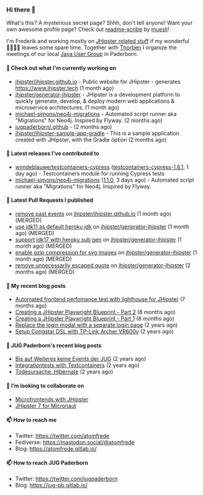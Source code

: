 ### Hi there 👋

What's this? A mysterious secret page? Shhh, don't tell anyone!
Want your own awesome profile page? Check out [readme-scribe](https://github.com/muesli/readme-scribe) by [muesli](https://github.com/muesli)!

I'm Frederik and working mostly on [JHipster related stuff](https://github.com/jhipster/) if my wonderful 👨‍👩‍👧‍👦 leaves some spare time.
Together with [Thorben](https://github.com/thjanssen) I organize the meetings of our local [Java User Group](https://github.com/jugpaderborn) in Paderborn.

#### 👷 Check out what I'm currently working on

- [jhipster/jhipster.github.io](https://github.com/jhipster/jhipster.github.io) - Public website for JHipster - generates https://www.jhipster.tech (1 month ago)
- [jhipster/generator-jhipster](https://github.com/jhipster/generator-jhipster) - JHipster is a development platform to quickly generate, develop, &amp; deploy modern web applications &amp; microservice architectures. (1 month ago)
- [michael-simons/neo4j-migrations](https://github.com/michael-simons/neo4j-migrations) - Automated script runner aka &#34;Migrations&#34; for Neo4j. Inspired by Flyway. (2 months ago)
- [jugpaderborn/.github](https://github.com/jugpaderborn/.github) -  (2 months ago)
- [jhipster/jhipster-sample-app-gradle](https://github.com/jhipster/jhipster-sample-app-gradle) - This is a sample application created with JHipster, with the Gradle option (2 months ago)

#### 🔭 Latest releases I've contributed to

- [wimdeblauwe/testcontainers-cypress](https://github.com/wimdeblauwe/testcontainers-cypress) ([testcontainers-cypress-1.6.1](https://github.com/wimdeblauwe/testcontainers-cypress/releases/tag/testcontainers-cypress-1.6.1), 1 day ago) - Testcontainers module for running Cypress tests
- [michael-simons/neo4j-migrations](https://github.com/michael-simons/neo4j-migrations) ([1.1.0](https://github.com/michael-simons/neo4j-migrations/releases/tag/1.1.0), 3 days ago) - Automated script runner aka &#34;Migrations&#34; for Neo4j. Inspired by Flyway.

#### 🔨 Latest Pull Requests I published

- [remove past events](https://github.com/jhipster/jhipster.github.io/pull/1172) on [jhipster/jhipster.github.io](https://github.com/jhipster/jhipster.github.io) (1 month ago) (MERGED)
- [use jdk11 as default heroku jdk](https://github.com/jhipster/generator-jhipster/pull/16625) on [jhipster/generator-jhipster](https://github.com/jhipster/generator-jhipster) (1 month ago) (MERGED)
- [support jdk17 with heroku sub gen](https://github.com/jhipster/generator-jhipster/pull/16624) on [jhipster/generator-jhipster](https://github.com/jhipster/generator-jhipster) (1 month ago) (MERGED)
- [enable gzip compression for svg images](https://github.com/jhipster/generator-jhipster/pull/16588) on [jhipster/generator-jhipster](https://github.com/jhipster/generator-jhipster) (1 month ago) (MERGED)
- [remove unnecessarily escaped quote](https://github.com/jhipster/generator-jhipster/pull/16365) on [jhipster/generator-jhipster](https://github.com/jhipster/generator-jhipster) (2 months ago) (MERGED)

#### 📜 My recent blog posts

- [Automated frontend perfomance test with lighthouse for JHipster](https://atomfrede.gitlab.io/2021/04/automated-frontend-perfomance-test-with-lighthouse-for-jhipster/) (7 months ago)
- [Creating a JHipster Playwright Blueprint - Part 2](https://atomfrede.gitlab.io/2021/03/creating-a-jhipster-playwright-blueprint-part-2/) (8 months ago)
- [Creating a JHipster Playwright Blueprint - Part 1](https://atomfrede.gitlab.io/2021/03/creating-a-jhipster-playwright-blueprint-part-1/) (8 months ago)
- [Replace the login modal with a separate login page](https://atomfrede.gitlab.io/2019/11/replace-the-login-modal-with-a-separate-login-page/) (2 years ago)
- [Setup Congstar DSL with TP-Link Archer VR600v](https://atomfrede.gitlab.io/2019/08/setup-congstar-dsl-with-tp-link-archer-vr600v/) (2 years ago)

#### 📜 JUG Paderborn's recent blog posts

- [Bis auf Weiteres keine Events der JUG](https://jug-pb.gitlab.io/blog/2020/covid-19.html) (2 years ago)
- [Integrationtests with Testcontainers](https://jug-pb.gitlab.io/blog/2020/integrationtests-with-testcontainers.html) (2 years ago)
- [Todesursache: Hibernate](https://jug-pb.gitlab.io/blog/2020/todesursache-hibernate.html) (2 years ago)

#### 👯 I’m looking to collaborate on

- [Microfrontends with JHipster](https://github.com/jhipster/generator-jhipster/issues/10189)
- [JHipster 7 for Micronaut](https://github.com/jhipster/generator-jhipster-micronaut/issues/250)

#### 📫 How to reach me

- Twitter: https://twitter.com/atomfrede
- Fediverse: https://mastodon.social/@atomfrede
- Blog: https://atomfrede.gitlab.io/

#### 📫 How to reach JUG Paderborn

- Twitter: https://twitter.com/jugpaderborn
- Blog: https://jug-pb.gitlab.io/
